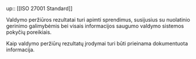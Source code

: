 up:: [[ISO 27001 Standard]]

Valdymo peržiūros rezultatai turi apimti sprendimus, susijusius su nuolatinio gerinimo galimybėmis bei visais informacijos saugumo valdymo sistemos pokyčių poreikiais.

Kaip valdymo peržiūrų rezultatų įrodymai turi būti prieinama dokumentuota informacija.